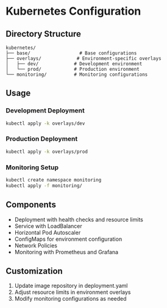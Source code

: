 # Kubernetes Configuration

## Directory Structure
```
kubernetes/
├── base/                  # Base configurations
├── overlays/             # Environment-specific overlays
│   ├── dev/             # Development environment
│   └── prod/            # Production environment
└── monitoring/          # Monitoring configurations
```

## Usage

### Development Deployment
```bash
kubectl apply -k overlays/dev
```

### Production Deployment
```bash
kubectl apply -k overlays/prod
```

### Monitoring Setup
```bash
kubectl create namespace monitoring
kubectl apply -f monitoring/
```

## Components
- Deployment with health checks and resource limits
- Service with LoadBalancer
- Horizontal Pod Autoscaler
- ConfigMaps for environment configuration
- Network Policies
- Monitoring with Prometheus and Grafana

## Customization
1. Update image repository in deployment.yaml
2. Adjust resource limits in environment overlays
3. Modify monitoring configurations as needed
